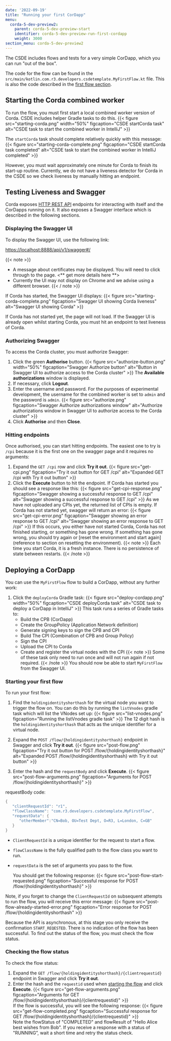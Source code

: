 ```yaml
---
date: '2022-09-19'
title: "Running your first CorDapp"
menu:
  corda-5-dev-preview2:
    parent: corda-5-dev-preview-start
    identifier: corda-5-dev-preview-run-first-cordapp
    weight: 3000
section_menu: corda-5-dev-preview2
---
```

The CSDE includes flows and tests for a very simple CorDapp, which you can run "out of the box".

The code for the flow can be found in the `src/main/kotlin.com.r3.developers.csdetemplate.MyFirstFlow.kt` file. This is also the code described in the [first flow section](../first-flow.html).

## Starting the Corda combined worker
To run the flow, you must first start a local combined worker version of Corda. CSDE includes helper Gradle tasks to do this.
{{< figure src="starting-corda.png" width="50%" figcaption="CSDE startCorda task" alt="CSDE task to start the combined worker in IntelliJ" >}}

The `startCorda` task should complete relatively quickly with this message:
{{< figure src="starting-corda-complete.png" figcaption="CSDE startCorda task completed" alt="CSDE task to start the combined worker in IntelliJ completed" >}}

However, you must wait approximately one minute for Corda to finish its start-up routine.
Currently, we do not have a liveness detector for Corda in the CSDE so we check liveness by manually hitting an endpoint.

## Testing Liveness and Swagger
Corda exposes [HTTP REST API](../../developing/rest-api/rest-api.html) endpoints for interacting with itself and the CorDapps running on it. It also exposes a Swagger interface which is described in the following sections.

### Displaying the Swagger UI
To display the Swagger UI, use the following link:

[https://localhost:8888/api/v1/swagger#/](https://localhost:8888/api/v1/swagger#/)

{{< note >}}
* A message about certificates may be displayed. You will need to click through to the page. <** get more details here **>
* Currently the UI may not display on Chrome and we advise using a different browser.
{{< / note >}}

If Corda has started, the Swagger UI displays:
{{< figure src="starting-corda-complete.png" figcaption="Swagger UI showing Corda liveness" alt="Swagger UI showing Corda" >}}

If Corda has not started yet, the page will not load.
If the Swagger UI is already open whilst starting Corda, you must hit an endpoint to test liveness of Corda.

### Authorizing Swagger

 To access the Corda cluster, you must authorize Swagger:
 1. Click the green **Authorise** button.
{{< figure src="authorize-button.png"  width="50%" figcaption="Swagger Authorize button" alt="Button in Swagger UI to authorize access to the Corda cluster" >}}
   The **Available authorizations** window is displayed.
2. If necessary, click **Logout**.
3. Enter the username and password. For the purposes of experimental development, the username for the combined worker is set to  `admin` and the password is `admin`.
{{< figure src="authorize.png" figcaption="Swagger Authorize authorizations window" alt="Authorize authorizations window in Swagger UI to authorize access to the Corda cluster" >}}
4. Click **Authorise** and then **Close**.

### Hitting endpoints

Once authorised, you can start hitting endpoints. The easiest one to try is `/cpi`  because it is the first one on the swagger page and it requires no arguments:
1. Expand the `GET /cpi` row and click **Try it out**.
{{< figure src="get-cpi.png" figcaption="Try it out button for GET /cpi" alt="Expanded GET /cpi with Try it out button" >}}
2. Click the **Execute** button to hit the endpoint.
   If Corda has started you should see a response like this:
   {{< figure src="get-cpi-response.png" figcaption="Swagger showing a successful response to GET /cpi" alt="Swagger showing a successful response to GET /cpi" >}}
   As we have not uploaded any CPIs yet, the returned list of CPIs is empty.
   If Corda has not started yet, swagger will return an error:
   {{< figure src="get-cpi-error.png" figcaption="Swagger showing an error response to GET /cpi" alt="Swagger showing an error response to GET /cpi" >}}
   If this occurs, you either have not started Corda, Corda has not finished starting, or something has gone wrong. If something has gone wrong, you should try again or [reset the environment and start again](reference to section on resetting the environment).
   {{< note >}}
   Each time you start Corda, it is a fresh instance. There is no persistence of state between restarts.
   {{< /note >}}

## Deploying a CorDapp
You can use the `MyFirstFlow` flow to build a CorDapp, without any further work:
1. Click the `deployCorda` Gradle task:
{{< figure src="deploy-cordapp.png" width="50%" figcaption="CSDE deployCorda task" alt="CSDE task to deploy a CorDapp in IntelliJ" >}}
   This task runs a series of Gradle tasks to:
   * Build the CPB (CorDapp)
   * Create the GroupPolicy (Application Network definition)
   * Generate signing keys to sign the CPB and CPI
   * Build The CPI (Combination of CPB and Group Policy)
   * Sign the CPI
   * Upload the CPI to Corda
   * Create and register the virtual nodes with the CPI
   {{< note >}}
   Some of these task only need to run once and will not run again if not required.
   {{< /note >}}
    You should now be able to start `MyFirstFlow` from the Swagger UI.

### Starting your first flow
To run your first flow:
1. Find the `holdingidentityshorthash` for the virtual node you want to trigger the flow on. You can do this by running the `listVnodes` gradle task which will list the VNodes set up:
   {{< figure src="list-vnodes.png" figcaption="Running the listVnodes gradle task" >}}
   The 12 digit hash is the `holdingidentityshorthash` that acts as the unique identifier for a virtual node.
   
2. Expand the `POST /flow/{holdingidentityshorthash}` endpoint in Swagger and click **Try it out**.
{{< figure src="post-flow.png" figcaption="Try it out button for POST /flow/{holdingidentityshorthash}" alt="Expanded POST /flow/{holdingidentityshorthash} with Try it out button" >}}  
3. Enter the hash and the `requestBody` and click **Execute**.
{{< figure src="post-flow-arguments.png" figcaption="Arguments for POST /flow/{holdingidentityshorthash}" >}}  

requestBody code:
```kotlin
{    
   "clientRequestId": "r1",    
   "flowClassName": "com.r3.developers.csdetemplate.MyFirstFlow",    
   "requestData": {
      "otherMember":"CN=Bob, OU=Test Dept, O=R3, L=London, C=GB"
   }
}
```
* `ClientRequestId` is a unique identifier for the request to start a flow.
* `flowClassName` is the fully qualified path to the flow class you want to run.
* `requestData` is the set of arguments you pass to the flow.

   You should get the following response:
   {{< figure src="post-flow-start-requested.png" figcaption="Successful response for POST /flow/{holdingidentityshorthash}" >}}  

Note, if you forget to change the `ClientRequestId` on subsequent attempts to run the flow, you will receive this error message:
{{< figure src="post-flow-already-started-error.png" figcaption="Error response for POST /flow/{holdingidentityshorthash" >}}  

Because the API is asynchronous, at this stage you only receive the confirmation `START_REQESTED`. There is no indication of  the flow has been successful. To find out the status of the flow, you must check the flow status.

### Checking the flow status
To check the flow status:
1. Expand the `GET /flow/{holdingidentityshorthash}/{clientrequestid}` endpoint in Swagger and click **Try it out**.
3. Enter the hash and the `requestid` used when [starting the flow](#starting-your-first-flow) and click **Execute**.
{{< figure src="get-flow-arguments.png" figcaption="Arguments for GET /flow/{holdingidentityshorthash}/{clientrequestid}" >}}  
   If the flow is successful, you will see the following response:
{{< figure src="get-flow-completed.png" figcaption="Successful response for GET /flow/{holdingidentityshorthash}/{clientrequestid}" >}}  
Note the flowStatus of  "COMPLETED" and flowResult of "Hello Alice best wishes from Bob".
If you receive a response with a status of "RUNNING”, wait a short time and retry the status check.
<!--
We will understand why that is the flow result in a subsequent section where we explain the flow code.

You have now run your first flow on Corda.-->
